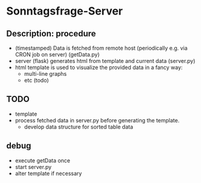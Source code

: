 # Sonntagsfrage-Server
## Description: procedure

* (timestamped) Data is fetched from remote host (periodically e.g. via 
CRON job on 
server) (getData.py)
* server (flask) generates html from template and current data 
(server.py)
* html template is used to visualize the provided data in a fancy way:
  * multi-line graphs
  * etc (todo)

## TODO

* template
* process fetched data in server.py before generating the template.
  * develop data structure for sorted table data 

## debug

* execute getData once
* start server.py
* alter template if necessary
